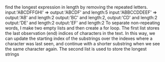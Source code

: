 
find the longest expression in length by removing the repeated letters. input:'ABCDFFGHI' => output:'ABCDF' and length:5 input:'ABBCCDDEEF' => output:'AB' and length:2 output:'BC' and length:2, output:'CD' and length:2 output:'DE' and length:2 output:'EF' and length:2 To separate non-repeating words, I make two empty lists and then create a for loop. The first list stores the last observation (end) indices of characters in the text. In this way, we can update the starting index of the substrings over the indexes where a character was last seen, and continue with a shorter substring when we see the same character again. The second list is used to store the longest strings
